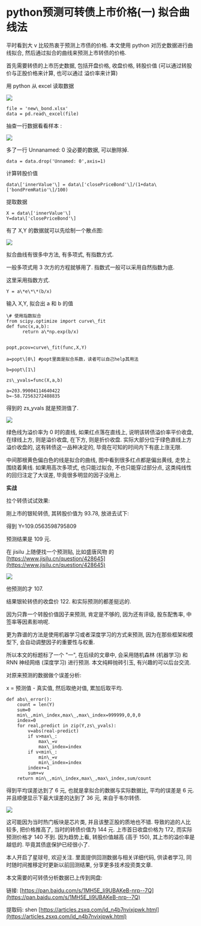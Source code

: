 # python预测可转债上市价格(一) 拟合曲线法
平时看到大 v 比较热衷于预测上市债的价格. 本文使用 python 对历史数据进行曲线拟合, 然后通过拟合的曲线来预测上市转债的价格.

首先需要转债的上市历史数据, 包括开盘价格, 收盘价格, 转股价值 (可以通过转股价与正股价格来计算, 也可以通过 溢价率来计算)

用 python 从 excel 读取数据

![](https://article-images.zsxq.com/FtJL3CAAF_SAAqQkVoBawucYUnjy)

```
file = 'new\_bond.xlsx'
data = pd.read\_excel(file)

```

抽查一行数据看看样本 :

![](https://article-images.zsxq.com/FjtxTjaYT_igk7RknPD6TTE1WPPI)

多了一行 Unnanamed: 0 没必要的数据, 可以删除掉.

```
data = data.drop('Unnamed: 0',axis=1)

```

计算转股价值

```
data\['innerValue'\] = data\['closePriceBond'\]/(1+data\['bondPremRatio'\]/100)

```

提取数据

```
X = data\['innerValue'\]
Y=data\['closePriceBond'\]

```

有了 X,Y 的数据就可以先绘制一个散点图:

![](https://article-images.zsxq.com/FhhyLC6c-NQHGtGfWNXyZ7qo6UT6)

拟合曲线有很多中方法, 有多项式, 有指数方式.

一般多项式用 3 次方的方程就够用了. 指数式一般可以采用自然指数为底.

这里采用指数方式.

```
Y = a\*e\*\*(b/x)

```

输入 X,Y, 拟合出 a 和 b 的值

```
\# 使用指数拟合
from scipy.optimize import curve\_fit
def func(x,a,b):
      return a\*np.exp(b/x)


popt,pcov=curve\_fit(func,X,Y)

a=popt\[0\] #popt里面是拟合系数，读者可以自己help其用法

b=popt\[1\]

zs\_yvals=func(X,a,b)

```

```
a=203.99004114640422
b=-58.72563272488835

```

得到的 zs_yvals 就是预测值了.

![](https://article-images.zsxq.com/Fn41-CD4bCgTDQcCbOylNCfbF2RR)

绿色线为溢价率为 0 时的直线, 如果红点落在直线上, 说明该转债溢价率平价收盘, 在绿线上方, 则是溢价收盘, 在下方, 则是折价收盘. 实际大部分位于绿色直线上方溢价收盘的, 这有转债这一品种决定的, 毕竟在可知的时间内下有底上涨无限.

中间那根黄色偏白色的线是拟合的曲线, 图中看到很多红点都是偏出黄线, 走势上围绕着黄线. 如果用高次多项式, 也只能过拟合, 不也只能穿过部分点, 这类纯线性的回归注定了大误差, 毕竟很多明显的因子没用上.

**实战**

拉个转债试试效果:

刚上市的银轮转债, 其转股价值为 93.78, 放进去试下:

得到 Y=109.0563598795809

预测结果是 109 元.

在 jisilu 上随便找一个预测贴, 比如盛唐风物 的 [https://www.jisilu.cn/question/428645](https://www.jisilu.cn/question/428645)

![](https://article-images.zsxq.com/Fln8EmZPd3yIK0cFm3wufTL9OGp6)

他预测的才 107.

结果银轮转债的收盘价 122. 和实际预测的都差挺远的.

因为只靠一个转股价值因子来预测, 肯定是不够的, 因为还有评级, 股东配售率, 中签率等因素影响呢.

更为靠谱的方法是使用机器学习或者深度学习的方式来预测, 因为在那些框架和模型下, 会自动调整因子的重要性与权重.

所以本文的标题标了一个 "一", 在后续的文章中, 会采用随机森林 (机器学习) 和 RNN 神经网络 (深度学习) 进行预测. 本文纯粹抛砖引玉, 有兴趣的可以后台交流.

对原来预测的数据做个误差分析:

x = 预测值 - 真实值, 然后取绝对值, 累加后取平均.

```
def abs\_error():
    count = len(Y)
    sum=0
    min\_,min\_index,max\_,max\_index=999999,0,0,0
    index=0
    for real,predict in zip(Y,zs\_yvals):
        v=abs(real-predict)
        if v>max\_:
            max\_=v
            max\_index=index
        if v<min\_:
            min\_=v
            min\_index=index
        index+=1
        sum+=v
    return min\_,min\_index,max\_,max\_index,sum/count

```

得到平均误差达到了 6 元, 也就是拿拟合的数据与实际数据比, 平均的误差是 6 元. 并且顺便显示下最大误差的达到了 36 元, 来自于韦尔转债.

![](https://article-images.zsxq.com/FqtxmRwGNg_gcexmPYHfIhPjEB1l)

这可能因为当时热门板块是芯片类, 并且该整正股的质地也不错. 导致的追的人比较多, 把价格推高了, 当时的转债价值为 144 元. 上市首日收盘价格为 172, 而实际预测价格才 140 不到. 因为趋势上看, 转股价值越高 (高于 150), 其上市的溢价率是越低的. 毕竟其债底保护已经很小了.

本人开启了星球号, 欢迎关注. 里面提供回测数据与相关详细代码, 供读者学习, 同时随时间推移定时更新以前回测结果, 分享更多技术投资类文章.

本文需要的可转债分析数据已上传到网盘:

链接: [https://pan.baidu.com/s/1MH5E_Ii9UBAKeB-nrp--7Q](https://pan.baidu.com/s/1MH5E_Ii9UBAKeB-nrp--7Q)

提取码: shen 
 [https://articles.zsxq.com/id_n4b7nvixjpwk.html](https://articles.zsxq.com/id_n4b7nvixjpwk.html)
